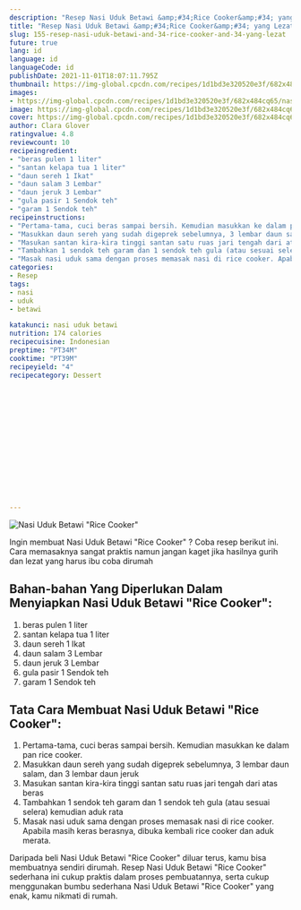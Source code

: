 ```yaml
---
description: "Resep Nasi Uduk Betawi &amp;#34;Rice Cooker&amp;#34; yang Lezat"
title: "Resep Nasi Uduk Betawi &amp;#34;Rice Cooker&amp;#34; yang Lezat"
slug: 155-resep-nasi-uduk-betawi-and-34-rice-cooker-and-34-yang-lezat
future: true
lang: id
language: id
languageCode: id
publishDate: 2021-11-01T18:07:11.795Z 
thumbnail: https://img-global.cpcdn.com/recipes/1d1bd3e320520e3f/682x484cq65/nasi-uduk-betawi-rice-cooker-foto-resep-utama.png
images:
- https://img-global.cpcdn.com/recipes/1d1bd3e320520e3f/682x484cq65/nasi-uduk-betawi-rice-cooker-foto-resep-utama.png
image: https://img-global.cpcdn.com/recipes/1d1bd3e320520e3f/682x484cq65/nasi-uduk-betawi-rice-cooker-foto-resep-utama.png
cover: https://img-global.cpcdn.com/recipes/1d1bd3e320520e3f/682x484cq65/nasi-uduk-betawi-rice-cooker-foto-resep-utama.png
author: Clara Glover
ratingvalue: 4.8
reviewcount: 10
recipeingredient:
- "beras pulen 1 liter"
- "santan kelapa tua 1 liter"
- "daun sereh 1 Ikat"
- "daun salam 3 Lembar"
- "daun jeruk 3 Lembar"
- "gula pasir 1 Sendok teh"
- "garam 1 Sendok teh"
recipeinstructions:
- "Pertama-tama, cuci beras sampai bersih. Kemudian masukkan ke dalam pan rice cooker."
- "Masukkan daun sereh yang sudah digeprek sebelumnya, 3 lembar daun salam, dan 3 lembar daun jeruk"
- "Masukan santan kira-kira tinggi santan satu ruas jari tengah dari atas beras"
- "Tambahkan 1 sendok teh garam dan 1 sendok teh gula (atau sesuai selera) kemudian aduk rata"
- "Masak nasi uduk sama dengan proses memasak nasi di rice cooker. Apabila masih keras berasnya, dibuka kembali rice cooker dan aduk merata."
categories:
- Resep
tags:
- nasi
- uduk
- betawi

katakunci: nasi uduk betawi 
nutrition: 174 calories
recipecuisine: Indonesian
preptime: "PT34M"
cooktime: "PT39M"
recipeyield: "4"
recipecategory: Dessert


     
    
    
    
    
    
    
    
    
    
    
      
    
---
```



![Nasi Uduk Betawi &#34;Rice Cooker&#34;](https://img-global.cpcdn.com/recipes/1d1bd3e320520e3f/682x484cq65/nasi-uduk-betawi-rice-cooker-foto-resep-utama.png)

Ingin membuat Nasi Uduk Betawi &#34;Rice Cooker&#34; ? Coba resep berikut ini. Cara memasaknya sangat praktis namun jangan kaget jika hasilnya gurih dan lezat yang harus ibu coba dirumah

<!--inarticleads1-->

## Bahan-bahan Yang Diperlukan Dalam Menyiapkan Nasi Uduk Betawi &#34;Rice Cooker&#34;:

1. beras pulen 1 liter
1. santan kelapa tua 1 liter
1. daun sereh 1 Ikat
1. daun salam 3 Lembar
1. daun jeruk 3 Lembar
1. gula pasir 1 Sendok teh
1. garam 1 Sendok teh



<!--inarticleads2-->

## Tata Cara Membuat Nasi Uduk Betawi &#34;Rice Cooker&#34;:

1. Pertama-tama, cuci beras sampai bersih. Kemudian masukkan ke dalam pan rice cooker.
1. Masukkan daun sereh yang sudah digeprek sebelumnya, 3 lembar daun salam, dan 3 lembar daun jeruk
1. Masukan santan kira-kira tinggi santan satu ruas jari tengah dari atas beras
1. Tambahkan 1 sendok teh garam dan 1 sendok teh gula (atau sesuai selera) kemudian aduk rata
1. Masak nasi uduk sama dengan proses memasak nasi di rice cooker. Apabila masih keras berasnya, dibuka kembali rice cooker dan aduk merata.




Daripada   beli  Nasi Uduk Betawi &#34;Rice Cooker&#34;  diluar terus, kamu  bisa membuatnya sendiri dirumah. Resep  Nasi Uduk Betawi &#34;Rice Cooker&#34;  sederhana ini cukup praktis dalam proses pembuatannya, serta cukup menggunakan bumbu sederhana  Nasi Uduk Betawi &#34;Rice Cooker&#34;  yang enak, kamu nikmati di rumah.
